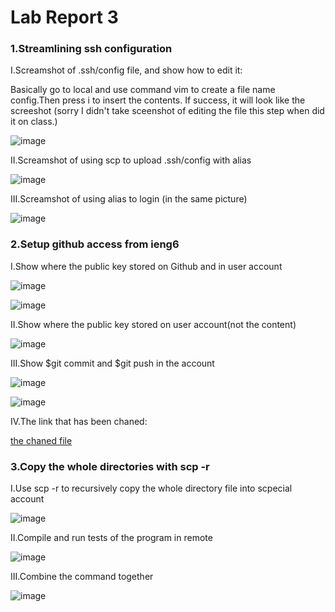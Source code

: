 # **Lab Report 3**
### **1.Streamlining ssh configuration**

I.Screamshot of .ssh/config file, and show how to edit it:

Basically go to local and use command vim to create a file name config.Then press i to insert the contents. If success, it will look like the screeshot (sorry I didn't take sceenshot of editing the file this step when did it on class.)

![image](https://user-images.githubusercontent.com/103301184/167325658-ebc38909-816a-4081-8a8d-f9525a4bad3f.png)

II.Screamshot of using scp to upload .ssh/config with alias

![image](https://user-images.githubusercontent.com/103301184/167533874-79e3735c-1a24-402d-a0db-7fc0571af6b3.png)

III.Screamshot of using alias to login (in the same picture)

![image](https://user-images.githubusercontent.com/103301184/167533874-79e3735c-1a24-402d-a0db-7fc0571af6b3.png)

### **2.Setup github access from ieng6**

I.Show where the public key stored on Github and in user account

![image](https://user-images.githubusercontent.com/103301184/167534285-dde4b2bc-978e-4ed1-9d96-2b1731cdde33.png)

![image](https://user-images.githubusercontent.com/103301184/167534496-ce4abd2b-d332-40f3-98b8-166fbf775796.png)

II.Show where the public key stored on user account(not the content)

![image](https://user-images.githubusercontent.com/103301184/167534558-29d1a1c9-7d5e-4174-9aed-9ac796eb4ec5.png)

III.Show $git commit and $git push in the account

![image](https://user-images.githubusercontent.com/103301184/167534799-fdcdd211-77a2-431b-999d-04ca04183d10.png)

![image](https://user-images.githubusercontent.com/103301184/167535071-577aa25e-ac11-4ad9-9ed6-cf1776a6e7e2.png)

IV.The link that has been chaned:

[the chaned file](https://github.com/coy001/MarkdownParse/blob/main/test.txt)

### **3.Copy the whole directories with scp -r**

I.Use scp -r to recursively copy the whole directory file into scpecial account

![image](https://user-images.githubusercontent.com/103301184/168743428-59a9d9b6-68b6-41b5-9b31-434d0568cd6b.png)

II.Compile and run tests of the program in remote

![image](https://user-images.githubusercontent.com/103301184/168743587-8190a6c8-6510-4341-84fa-e7b1f0c5bb72.png)

III.Combine the command together

![image](https://user-images.githubusercontent.com/103301184/168743676-8d69fcf8-5cd7-4b59-b2ce-663239f648b4.png)



